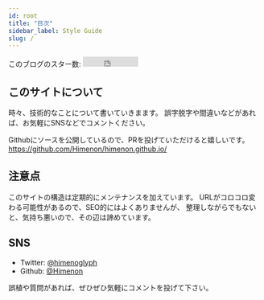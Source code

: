 ```yaml
---
id: root
title: "目次"
sidebar_label: Style Guide
slug: /
---
```


このブログのスター数: <iframe src="https://ghbtns.com/github-btn.html?user=Himenon&repo=himenon.github.io&type=watch&count=true" allowtransparency="true" frameBorder="0" scrolling="0" width="110" height="20"></iframe> 

## このサイトについて

時々、技術的なことについて書いていきまます。
誤字脱字や間違いなどがあれば、お気軽にSNSなどでコメントください。

Githubにソースを公開しているので、PRを投げていただけると嬉しいです。
<https://github.com/Himenon/himenon.github.io/>

## 注意点

このサイトの構造は定期的にメンテナンスを加えています。
URLがコロコロ変わる可能性があるので、SEO的にはよくありませんが、
整理しながらでもないと、気持ち悪いので、その辺は諦めています。

## SNS

- Twitter: [@himenoglyph](https://twitter.com/)
- Github: [@Himenon](https://github.com/Himenon)

誤植や質問があれば、ぜひぜひ気軽にコメントを投げて下さい。
